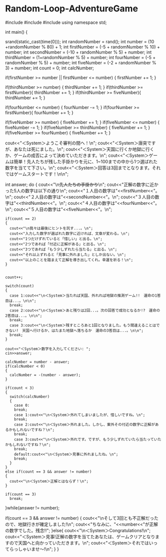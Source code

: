 # Random-Loop-AdventureGame

#include <iostream>
#include <cstdlib>
#include <ctime>
using namespace std;

int main() {
  
  srand(static_cast<unsigned int>(time(0)));
  int randomNumber = rand();
  int number = (10 +randomNumber % 80) + 1;
  int firstNumber = (-5 + randomNumber % 10) + number;
  int secondNumber = (-10 + randomNumber % 5) + number;
  int thirdNumber = (1+randomNumber % 5) + number;
  int fourNumber = (-5 + randomNumber % 5) + number;
  int fiveNumber = (-2 + randomNumber % 3) + number;
  int count = 0;
  int calcNumber;

  if(firstNumber >= number || firstNumber <= number)
  {
    firstNumber += 1;
  }
  
  if(thirdNumber >= number)
  {
    thirdNumber += 1;
  }
  if(thirdNumber >= firstNumber){
    thirdNumber += 1;
  }
  if(thirdNumber >= fiveNumber){
    thirdNumber += 1;
  }
  
  if(fourNumber <= number)
  {
    fourNumber -= 1;
  }
  if(fourNumber >= firstNumber){
    fourNumber += 1;
  }

  if(fiveNumber >= number)
  {
    fiveNumber += 1;
  }
  if(fiveNumber <= number)
  {
    fiveNumber -= 1;
  }
  if(fiveNumber >= thirdNumber)
  {
    fiveNumber += 1;
  }
  if(fiveNumber >= fourNumber)
  {
    fiveNumber += 1;
  }
  
  cout<<"＜System＞ようこそ審判の間へ！\n";
  cout<<"＜System＞唐突ですが、あなたは死にました。\n";
  cout<<"＜System＞天国に行くか地獄に行くか、ゲームの成否によって決めていただきます。\n";
  cout<<"＜System＞ゲームは簡単！先人たちが残した手掛かりを元に、1~100までの中から1つ選ばれた数字を当てて下さい。\n";
  cout<<"＜System＞回答は3回までとなります。それではゲームスタートです！\n\n";
  
  int answer;
  do
  {
    cout<<"\n~~先人たちの手掛かり~~\n";
    cout<<"正解の数字に近かった5人の数字は以下の通り\n";
    cout<<"１人目の数字は"<<firstNumber<<"。\n";
    cout<<"２人目の数字は"<<secondNumber<<"。\n";
    cout<<"３人目の数字は"<<thirdNumber<<"。\n";
    cout<<"４人目の数字は"<<fourNumber<<"。\n";
    cout<<"５人目の数字は"<<fiveNumber<<"。\n";
    
    if(count == 2)
    {
      cout<<"\n我々は最後にヒントを託す...。\n";
      cout<<"入力した数字が選ばれた数字に近ければ、文章が変わる。\n";
      cout<<"1つだけずれていると「惜しい」と出る。\n";
      cout<<"2つであれば「付近に正解がある」と出る。\n";
      cout<<"3つであれば「もう少しずれたら当たる」と出る。\n";
      cout<<"それ以上ずれると「見事に外れました」としか出ない。\n";
      cout<<"以上のことを踏まえて正解を導き出してくれ。幸運を祈る！\n";
    }
      
    
    count++;

    switch(count)
    {
      case 1:cout<<"\n＜System＞当たれば天国、外れれば地獄の推測ゲーム!!　運命の1答目は...。\n\n";
      break;
      case 2:cout<<"\n＜System＞あと残りは2回...。次の回答で成功となるか!?　運命の2答目は...。\n\n";
      break;
      case 3:cout<<"\n＜System＞残すところあと1回となりました。もう間違えることはできない!　天国へ行けるか、はたまた地獄へ落ちるか　運命の3答目は...。\n\n";
      break;
    }
    
    cout<<"＜System＞数字を入力してください: ";
    cin>>answer;

    calcNumber = number - answer;
    if(calcNumber < 0)
    {
      calcNumber = -(number - answer);
    }

    if(count < 3)
    {
      switch(calcNumber)
      {
        case 0:
        break;
        case 1:cout<<"\n＜System＞外れてしまいましたが、惜しいですね。\n";
        break;
        case 2:cout<<"\n＜System＞外れました。しかし、案外その付近の数字に正解があるかもしれないですね？\n";
        break;
        case 3:cout<<"\n＜System＞外れです。ですが、もう少しずれていたら当たっていたかもしれないですね？\n";
        break;
        default:cout<<"\n＜System＞見事に外れましたね。\n";
        break;
      }
    }
    else if(count == 3 && answer != number)
    {
      cout<<"\n＜System＞正解とはならず！\n";
    }
    
    if(count == 3)
      break;
    
  }while(answer != number);

  if(count == 3 && answer != number)
  {
    cout<<"\nそして3回とも不正解だったので、地獄行きが確定しました!\n";
    cout<<"ちなみに、"<<number<<"が正解の数字でした。残念!!";
  }else{
    cout<<"\n＜System＞Congratulations!\n";
  cout<<"＜System＞見事!正解の数字を当てたあなたは、ゲームクリアとなりますので天国へと向かっていただきます。\n";
  cout<<"＜System＞それではいってらっしゃいませ～!\n";
  }
}